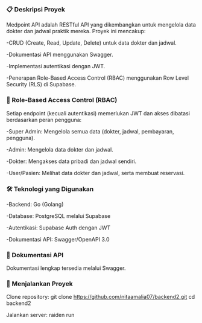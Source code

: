  
### 📋 Deskripsi Proyek
Medpoint API adalah RESTful API yang dikembangkan untuk mengelola data dokter dan jadwal praktik mereka. Proyek ini mencakup:

-CRUD (Create, Read, Update, Delete) untuk data dokter dan jadwal.

-Dokumentasi API menggunakan Swagger.

-Implementasi autentikasi dengan JWT.

-Penerapan Role-Based Access Control (RBAC) menggunakan Row Level Security (RLS) di Supabase.


### 🔐 Role-Based Access Control (RBAC)
Setiap endpoint (kecuali autentikasi) memerlukan JWT dan akses dibatasi berdasarkan peran pengguna:

-Super Admin: Mengelola semua data (dokter, jadwal, pembayaran, pengguna).

-Admin: Mengelola data dokter dan jadwal.

-Dokter: Mengakses data pribadi dan jadwal sendiri.

-User/Pasien: Melihat data dokter dan jadwal, serta membuat reservasi.


### 🛠️ Teknologi yang Digunakan
-Backend: Go (Golang)

-Database: PostgreSQL melalui Supabase

-Autentikasi: Supabase Auth dengan JWT

-Dokumentasi API: Swagger/OpenAPI 3.0


### 📑 Dokumentasi API
Dokumentasi lengkap tersedia melalui Swagger. 


### 🚀 Menjalankan Proyek
Clone repository:
git clone https://github.com/nitaamalia07/backend2.git
cd backend2

Jalankan server:
raiden run
